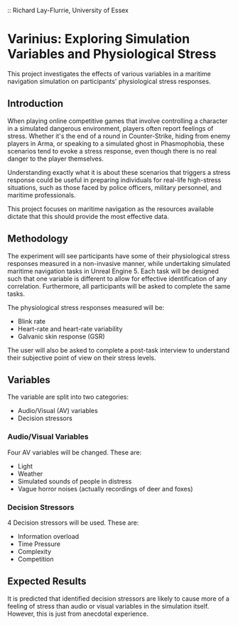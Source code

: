 :: Richard Lay-Flurrie, University of Essex
# Varinius: Exploring Simulation Variables and Physiological Stress

This project investigates the effects of various variables in a maritime navigation simulation on participants' physiological stress responses.

## Introduction

When playing online competitive games that involve controlling a character in a simulated dangerous environment, players often report feelings of stress. Whether it's the end of a round in Counter-Strike, hiding from enemy players in Arma, or speaking to a simulated ghost in Phasmophobia, these scenarios tend to evoke a stress response, even though there is no real danger to the player themselves.

Understanding exactly what it is about these scenarios that triggers a stress response could be useful in preparing individuals for real-life high-stress situations, such as those faced by police officers, military personnel, and maritime professionals.

This project focuses on maritime navigation as the resources available dictate that this should provide the most effective data.

## Methodology

The experiment will see participants have some of their physiological stress responses measured in a non-invasive manner, while undertaking simulated maritime navigation tasks in Unreal Engine 5. Each task will be designed such that one variable is different to allow for effective identification of any correlation. Furthermore, all participants will be asked to complete the same tasks.

The physiological stress responses measured will be:

- Blink rate
- Heart-rate and heart-rate variability
- Galvanic skin response (GSR)

The user will also be asked to complete a post-task interview to understand their subjective point of view on their stress levels.

## Variables

The variable are split into two categories:

- Audio/Visual (AV) variables
- Decision stressors

### Audio/Visual Variables

Four AV variables will be changed. These are:

- Light
- Weather
- Simulated sounds of people in distress
- Vague horror noises (actually recordings of deer and foxes)

### Decision Stressors

4 Decision stressors will be used. These are:

- Information overload
- Time Pressure
- Complexity
- Competition

## Expected Results

It is predicted that identified decision stressors are likely to cause more of a feeling of stress than audio or visual variables in the simulation itself. However, this is just from anecdotal experience.
